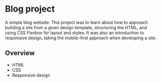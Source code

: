 # Blog project

A simple blog website. This project was to learn about how to approach building a site from a given design template, structuring the HTML, and using CSS Flexbox for layout and styles. It was also an introduction to responsive design, taking the mobile-first approach when developing a site.

## Overview

- HTML
- CSS
- Responsive design
